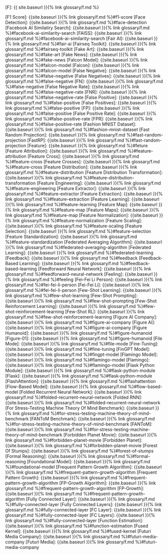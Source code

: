 [F]: {{ site.baseurl }}{% link glossary/f.md %}

[F1 Score]: {{site.baseurl }}{% link glossary/f.md %}#f1-score
[Face Detection]: {{site.baseurl }}{% link glossary/f.md %}#face-detection
[Facebook AI Similatiry Search]: {{site.baseurl }}{% link glossary/f.md %}#facebook-ai-similarity-search
[FAISS]: {{site.baseurl }}{% link glossary/f.md %}#facebook-ai-similarity-search
[Fair AI]: {{site.baseurl }}{% link glossary/f.md %}#fair-ai
[Fairseq Toolkit]: {{site.baseurl }}{% link glossary/f.md %}#fairseq-toolkit
[Fake Art]: {{site.baseurl }}{% link glossary/f.md %}#fake-art
[Fake News]: {{site.baseurl }}{% link glossary/f.md %}#fake-news
[Falcon Model]: {{site.baseurl }}{% link glossary/f.md %}#falcon-model
[Falcon]: {{site.baseurl }}{% link glossary/f.md %}#falcon-model
[False Negative]: {{site.baseurl }}{% link glossary/f.md %}#false-negative
[False Negatives]: {{site.baseurl }}{% link glossary/f.md %}#false-negative
[FN]: {{site.baseurl }}{% link glossary/f.md %}#false-negative
[False Negative Rate]: {{site.baseurl }}{% link glossary/f.md %}#false-negative-rate
[FNR]: {{site.baseurl }}{% link glossary/f.md %}#false-negative-rate
[False Positive]: {{site.baseurl }}{% link glossary/f.md %}#false-positive
[False Positives]: {{site.baseurl }}{% link glossary/f.md %}#false-positive
[FP]: {{site.baseurl }}{% link glossary/f.md %}#false-positive
[False Positive Rate]: {{site.baseurl }}{% link glossary/f.md %}#false-positive-rate
[FPR]: {{site.baseurl }}{% link glossary/f.md %}#false-positive-rate
[Fashion MNIST Dataset]: {{site.baseurl }}{% link glossary/f.md %}#fashion-mnist-dataset
[Fast Random Projection]: {{site.baseurl }}{% link glossary/f.md %}#fast-random-projection
[FastRP]: {{site.baseurl }}{% link glossary/f.md %}#fast-random-projection
[Feature]: {{site.baseurl }}{% link glossary/f.md %}#feture
[Feature Attribution]: {{site.baseurl }}{% link glossary/f.md %}#feature-attribution
[Feature Cross]: {{site.baseurl }}{% link glossary/f.md %}#feature-cross
[Feature Crosses]: {{site.baseurl }}{% link glossary/f.md %}#feature-cross
[Feature Distribution]: {{site.baseurl }}{% link glossary/f.md %}#feature-distribution
[Feature Distribution Transformation]: {{site.baseurl }}{% link glossary/f.md %}#feature-distribution-transformation
[Feature Engineering]: {{site.baseurl }}{% link glossary/f.md %}#feature-engineering
[Feature Extractor]: {{site.baseurl }}{% link glossary/f.md %}#feature-extractor
[Feature Extraction]: {{site.baseurl }}{% link glossary/f.md %}#feature-extraction
[Feature Learning]: {{site.baseurl }}{% link glossary/f.md %}#feature-learning
[Feature Map]: {{site.baseurl }}{% link glossary/f.md %}#feature-map
[Feature Maps]: {{site.baseurl }}{% link glossary/f.md %}#feature-map
[Feature Normalization]: {{site.baseurl }}{% link glossary/f.md %}#feature-normalization
[Feature Scaling]: {{site.baseurl }}{% link glossary/f.md %}#feature-scaling
[Feature Selection]: {{site.baseurl }}{% link glossary/f.md %}#feature-selection
[Feature Standardization]: {{site.baseurl }}{% link glossary/f.md %}#feature-standardization
[Federated Averaging Algorithm]: {{site.baseurl }}{% link glossary/f.md %}#federated-averaging-algorithm
[Federated Learning]: {{site.baseurl }}{% link glossary/f.md %}#federated-learning
[Feedback]: {{site.baseurl }}{% link glossary/f.md %}#feedback
[Feedback-Based Learning]: {{site.baseurl }}{% link glossary/f.md %}#feedback-based-learning
[Feedforward Neural Network]: {{site.baseurl }}{% link glossary/f.md %}#feedforward-neural-network
[Feeling]: {{site.baseurl }}{% link glossary/f.md %}#feeling
[Fei-Fei Li Person]: {{site.baseurl }}{% link glossary/f.md %}#fei-fei-li-person
[Fei-Fei Li]: {{site.baseurl }}{% link glossary/f.md %}#fei-fei-li-person
[Few-Shot Learning]: {{site.baseurl }}{% link glossary/f.md %}#few-shot-learning
[Few-Shot Prompting]: {{site.baseurl }}{% link glossary/f.md %}#few-shot-prompting
[Few-Shot Reinforcement Learning]: {{site.baseurl }}{% link glossary/f.md %}#few-shot-reinforcement-learning
[Few-Shot RL]: {{site.baseurl }}{% link glossary/f.md %}#few-shot-reinforcement-learning
[Figure AI Company]: {{site.baseurl }}{% link glossary/f.md %}#figure-ai-company
[Figure AI]: {{site.baseurl }}{% link glossary/f.md %}#figure-ai-company
[Figure Humanoid]: {{site.baseurl }}{% link glossary/f.md %}#figure-humanoid
[Figure-01]: {{site.baseurl }}{% link glossary/f.md %}#figure-humanoid
[File Mode]: {{site.baseurl }}{% link glossary/f.md %}#file-mode
[Fine-Tuning]: {{site.baseurl }}{% link glossary/f.md %}#fine-tuning
[FinGPT Model]: {{site.baseurl }}{% link glossary/f.md %}#fingpt-model
[Flamingo Model]: {{site.baseurl }}{% link glossary/f.md %}#flamingo-model
[Flamingo]: {{site.baseurl }}{% link glossary/f.md %}#flamingo-model
[Flask Python Module]: {{site.baseurl }}{% link glossary/f.md %}#flask-python-module
[Flask]: {{site.baseurl }}{% link glossary/f.md %}#flask-python-module
[FlashAttention]: {{site.baseurl }}{% link glossary/f.md %}#flashattention
[Flow-Based Model]: {{site.baseurl }}{% link glossary/f.md %}#flow-based-model
[Folded Recurrent Neural Network]: {{site.baseurl }}{% link glossary/f.md %}#folded-recurrent-neural-network
[Folded RNN]: {{site.baseurl }}{% link glossary/f.md %}#folded-recurrent-neural-network
[For Stress-Testing Machine Theory Of Mind Benchmark]: {{site.baseurl }}{% link glossary/f.md %}#for-stress-testing-machine-theory-of-mind-benchmark
[FANToM Benchmark]: {{site.baseurl }}{% link glossary/f.md %}#for-stress-testing-machine-theory-of-mind-benchmark
[FANToM]: {{site.baseurl }}{% link glossary/f.md %}#for-stress-testing-machine-theory-of-mind-benchmark
[Forbidden Planet Movie]: {{site.baseurl }}{% link glossary/f.md %}#forbidden-planet-movie
[Forbidden Planet]: {{site.baseurl }}{% link glossary/f.md %}#forbidden-planet-movie
[Forest Of Stumps]: {{site.baseurl }}{% link glossary/f.md %}#forest-of-stumps
[Formal Reasoning]: {{site.baseurl }}{% link glossary/f.md %}#formal-reasoning
[Foundational Model]: {{site.baseurl }}{% link glossary/f.md %}#foundational-model
[Frequent Pattern Growth Algorithm]: {{site.baseurl }}{% link glossary/f.md %}#frequent-pattern-growth-algorithm
[Frequent Pattern Growth]: {{site.baseurl }}{% link glossary/f.md %}#frequent-pattern-growth-algorithm
[FP-Growth Algorithm]: {{site.baseurl }}{% link glossary/f.md %}#frequent-pattern-growth-algorithm
[FP-Growth]: {{site.baseurl }}{% link glossary/f.md %}#frequent-pattern-growth-algorithm
[Fully Connected Layer]: {{site.baseurl }}{% link glossary/f.md %}#fully-connected-layer
[Fully Connected Layers]: {{site.baseurl }}{% link glossary/f.md %}#fully-connected-layer
[FC Layer]: {{site.baseurl }}{% link glossary/f.md %}#fully-connected-layer
[FC Layers]: {{site.baseurl }}{% link glossary/f.md %}#fully-connected-layer
[Function Estimation]: {{site.baseurl }}{% link glossary/f.md %}#function-estimation
[Fused Kernel]: {{site.baseurl }}{% link glossary/f.md %}#fused-kernel
[Futuri Media Company]: {{site.baseurl }}{% link glossary/f.md %}#futuri-media-company
[Futuri Media]: {{site.baseurl }}{% link glossary/f.md %}#futuri-media-company
